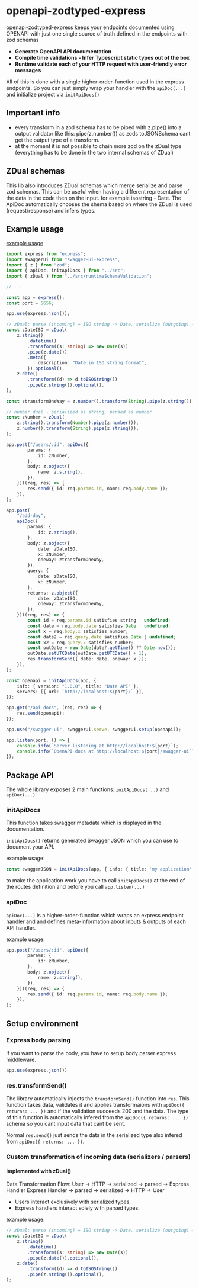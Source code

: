 # openapi-zodtyped-express

openapi-zodtyped-express keeps your endpoints documented using OPENAPI with just one single source of truth defined in the endpoints with zod schemas

- **Generate OpenAPI API documentation**
- **Compile time validations - Infer Typescript static types out of the box**
- **Runtime validate each of your HTTP request with user-friendly error messages**

All of this is done with a single higher-order-function used in the express endpoints.
So you can just simply wrap your handler with the `apiDoc(...)` and initialize project via `initApiDocs()`

## Important info

- every transform in a zod schema has to be piped with z.pipe() into a output validator like this: pipe(z.number()) as zods toJSONSchema cant get the output type of a transform.
- at the moment it is not possible to chain more zod on the zDual type (everything has to be done in the two internal schemas of ZDual)

## ZDual schemas
This lib also introduces ZDual schemas which merge serialize and parse zod schemas. This can be useful when having a different representation of the data in the code then on the input. for example isostring - Date.
The ApiDoc automatically chooses the shema based on where the ZDual is used (request/response) and infers types.

## Example usage

[example usage](https://github.com/lukdmine/openapi-zodtyped-express/blob/main/example/)

```typescript
import express from "express";
import swaggerUi from "swagger-ui-express";
import { z } from "zod";
import { apiDoc, initApiDocs } from "../src";
import { zDual } from "../src/runtimeSchemaValidation";

// ...

const app = express();
const port = 5656;

app.use(express.json());

// zDual: parse (incoming) = ISO string -> Date, serialize (outgoing) = Date -> ISO string
const zDateISO = zDual(
	z.string()
		.datetime()
		.transform((s: string) => new Date(s))
		.pipe(z.date())
		.meta({
			description: "Date in ISO string format",
		}).optional(),
	z.date()
		.transform((d) => d.toISOString())
		.pipe(z.string()).optional(),
);

const ztransformOneWay = z.number().transform(String).pipe(z.string());

// number dual - serialized as string, parsed as number
const zNumber = zDual(
	z.string().transform(Number).pipe(z.number()),
	z.number().transform(String).pipe(z.string()),
);

app.post("/users/:id", apiDoc({
		params: {
			id: zNumber,
		},
		body: z.object({
			name: z.string(),
		}),
	})((req, res) => {
		res.send({ id: req.params.id, name: req.body.name });
	}),
);

app.post(
	"/add-day",
	apiDoc({
		params: {
			id: z.string(),
		},
		body: z.object({
			date: zDateISO,
			x: zNumber,
			oneway: ztransformOneWay,
		}),
		query: {
			date: zDateISO,
			x: zNumber,
		},
		returns: z.object({
			date: zDateISO,
			oneway: ztransformOneWay,
		}),
	})((req, res) => {
		const id = req.params.id satisfies string | undefined;
		const date = req.body.date satisfies Date | undefined;
		const x = req.body.x satisfies number;
		const date2 = req.query.date satisfies Date | undefined;
		const x2 = req.query.x satisfies number;
		const outDate = new Date(date?.getTime() ?? Date.now());
		outDate.setUTCDate(outDate.getUTCDate() + 1);
		res.transformSend({ date: date, oneway: x });
	}),
);

const openapi = initApiDocs(app, {
	info: { version: "1.0.0", title: "Date API" },
	servers: [{ url: `http://localhost:${port}/` }],
});

app.get("/api-docs", (req, res) => {
	res.send(openapi);
});

app.use("/swagger-ui", swaggerUi.serve, swaggerUi.setup(openapi));

app.listen(port, () => {
	console.info(`Server listening at http://localhost:${port}`);
	console.info(`OpenAPI docs at http://localhost:${port}/swagger-ui`);
});
```

## Package API

The whole library exposes 2 main functions: `initApiDocs(...)` and `apiDoc(...)`

### initApiDocs

This function takes swagger metadata which is displayed in the documentation.

`initApiDocs()` returns generated Swagger JSON which you can use to document your API.

example usage:

```typescript
const swaggerJSON = initApiDocs(app, { info: { title: 'my application' } })
```

to make the application work you have to call `initApiDocs()` at the end of the routes definition
and before you call `app.listen(...)`

### apiDoc

`apiDoc(...)` is a higher-order-function which wraps an express endpoint handler and
and defines meta-information about inputs & outputs of each API handler.

example usage:

```typescript
app.post("/users/:id", apiDoc({
		params: {
			id: zNumber,
		},
		body: z.object({
			name: z.string(),
		}),
	})((req, res) => {
		res.send({ id: req.params.id, name: req.body.name });
	}),
);
```

## Setup environment

### Express body parsing

if you want to parse the body, you have to setup body parser express middleware.

```typescript
app.use(express.json())
```

### res.transformSend()

The library automatically injects the `transformSend()` function into `res`. This function takes data, validates it and applies transformaions with `apiDoc({ returns: ... })` and if the validation succeeds 200 and the data. The type of this function is automatically infered from the  `apiDoc({ returns: ... })` schema so you cant input data that cant be sent.

Normal `res.send()` just sends the data in the serialized type also infered from `apiDoc({ returns: ... })`.

### Custom transformation of incoming data (serializers / parsers)

#### implemented with zDual()

Data Transformation Flow:
User -> HTTP -> serialized -> parsed -> Express Handler
Express Handler -> parsed -> serialized -> HTTP -> User

- Users interact exclusively with serialized types.
- Express handlers interact solely with parsed types.

example usage:

```typescript
// zDual: parse (incoming) = ISO string -> Date, serialize (outgoing) = Date -> ISO string
const zDateISO = zDual(
	z.string()
		.datetime()
		.transform((s: string) => new Date(s))
		.pipe(z.date()).optional(),
	z.date()
		.transform((d) => d.toISOString())
		.pipe(z.string()).optional(),
);
```
